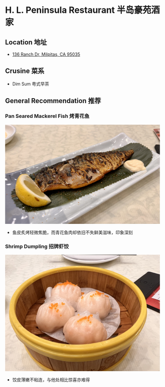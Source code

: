 # H. L. Peninsula Restaurant 半岛豪苑酒家

## Location 地址

- [136 Ranch Dr, Milpitas, CA 95035](https://goo.gl/maps/MRWQyg8sNtph8uCp9)

## Crusine 菜系

- Dim Sum 粤式早茶

## General Recommendation 推荐

### Pan Seared Mackerel Fish 烤青花鱼

![Pan Seared Mackerel Fish](Pix2022Jun24th/pan_seared_mackerel_fish.jpeg)

- 鱼皮炙烤轻微焦脆，而青花鱼肉却依旧不失鲜美滋味，印象深刻

### Shrimp Dumpling 招牌虾饺

![Shrimp Dumpling](Pix2022Jun24th/shrimp_dumpling.jpeg)

- 饺皮薄嫩不粘连，与他处相比惊喜亦难得
